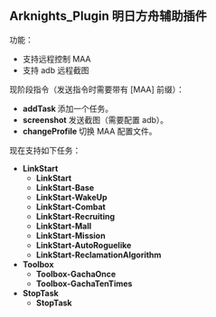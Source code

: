 ## Arknights_Plugin 明日方舟辅助插件

功能：

- 支持远程控制 MAA
- 支持 adb 远程截图

现阶段指令（发送指令时需要带有 [MAA] 前缀）：

- **addTask <taskType>** 添加一个任务。
- **screenshot** 发送截图（需要配置 adb）。
- **changeProfile <profile>** 切换 MAA 配置文件。

现在支持如下任务：

- **LinkStart**
  - **LinkStart**
  - **LinkStart-Base**
  - **LinkStart-WakeUp**
  - **LinkStart-Combat**
  - **LinkStart-Recruiting**
  - **LinkStart-Mall**
  - **LinkStart-Mission**
  - **LinkStart-AutoRoguelike**
  - **LinkStart-ReclamationAlgorithm**
- **Toolbox**
  - **Toolbox-GachaOnce**
  - **Toolbox-GachaTenTimes**
- **StopTask**
  - **StopTask**